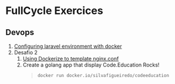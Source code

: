 # FullCycle Exercices

## Devops
1. [Configuring laravel environment with docker](https://github.com/RafaelFigueiredo/fullcycle/tree/master/devops)
2. Desafio 2
   1. [Using Dockerize to template nginx.conf](https://github.com/RafaelFigueiredo/fullcycle/commit/bbdd2a9687d16e414854c0897ae4546f07b2f2d3)
   2. Create a golang app that display Code.Education Rocks!  
      > `docker run docker.io/silvafigueiredo/codeeducation`